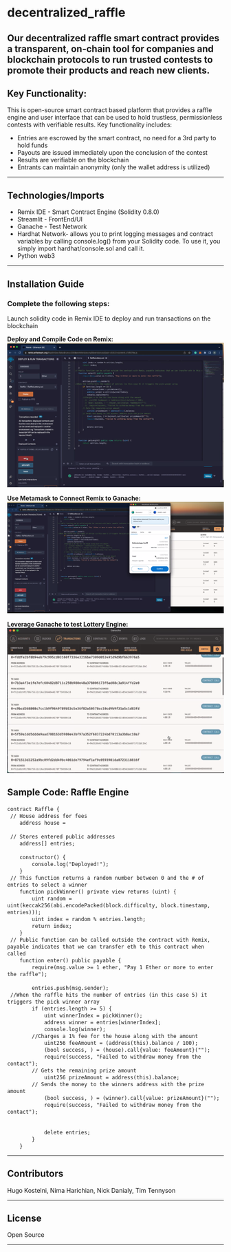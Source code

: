 # decentralized_raffle
Our decentralized raffle smart contract provides a transparent, on-chain tool for companies and blockchain protocols to run trusted contests to promote their products and reach new clients. 
---
## Key Functionality:
This is open-source smart contract based platform that provides a raffle engine and user interface that can be used to hold trustless, permissionless contests with verifiable results. Key functionality includes:
- Entries are escrowed by the smart contract, no need for a 3rd party to hold funds
- Payouts are issued immediately upon the conclusion of the contest
- Results are verifiable on the blockchain
- Entrants can maintain anonymity (only the wallet address is utilized)
---

## Technologies/Imports
- Remix IDE - Smart Contract Engine (Solidity 0.8.0)
- Streamlit - FrontEnd/UI
- Ganache - Test Network
- Hardhat Network-  allows you to print logging messages and contract variables by calling console.log() from your Solidity code. To use it, you simply import hardhat/console.sol and call it.
- Python web3
---
## Installation Guide 
### Complete the following steps:
Launch solidity code in Remix IDE to deploy and run transactions on the blockchain


**Deploy and Compile Code on Remix:**
!['Remix'](https://github.com/hugokos/decentralized_raffle/blob/master/Screen%20Shots/Deploy_and_compile_on_remix.png)

**Use Metamask to Connect Remix to Ganache:**
!['Metamask'](https://github.com/hugokos/decentralized_raffle/blob/master/Screen%20Shots/Connect_Remix_to_Metamask.png)

**Leverage Ganache to test Lottery Engine:**
!['Ganache'](https://github.com/hugokos/decentralized_raffle/blob/master/Screen%20Shots/Ganache%20Example.png)


## Sample Code: Raffle Engine
```
contract Raffle {
 // House address for fees
    address house =

 // Stores entered public addresses
    address[] entries;

    constructor() {
        console.log("Deployed!");
    }
 // This function returns a random number between 0 and the # of entries to select a winner
    function pickWinner() private view returns (uint) {
        uint random = uint(keccak256(abi.encodePacked(block.difficulty, block.timestamp, entries)));
        uint index = random % entries.length;
        return index;
    }
 // Public function can be called outside the contract with Remix, payable indicates that we can transfer eth to this contract when called
    function enter() public payable {
        require(msg.value >= 1 ether, "Pay 1 Ether or more to enter the raffle");

        entries.push(msg.sender);
 //When the raffle hits the number of entries (in this case 5) it triggers the pick winner array
        if (entries.length >= 5) {
            uint winnerIndex = pickWinner();
            address winner = entries[winnerIndex];
            console.log(winner);
        //Charges a 1% fee for the house along with the amount
            uint256 feeAmount = (address(this).balance / 100);
            (bool success, ) = (house).call{value: feeAmount}(""); 
            require(success, "Failed to withdraw money from the contact");
        // Gets the remaining prize amount
            uint256 prizeAmount = address(this).balance;
        // Sends the money to the winners address with the prize amount
            (bool success, ) = (winner).call{value: prizeAmount}(""); 
            require(success, "Failed to withdraw money from the contact");
        

            delete entries;
        }
    }
```


---

## Contributors

Hugo Kostelni, Nima Harichian, Nick Danialy, Tim Tennyson

---

## License

Open Source





---
